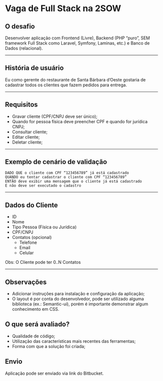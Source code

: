 # Vaga de Full Stack na 2SOW

## **O desafio**

Desenvolver aplicação com Frontend (Livre), Backend (PHP “puro”, SEM framework
Full Stack como Laravel, Symfony, Laminas, etc.) e Banco de Dados (relacional).
  
---

## História de usuário

Eu como gerente do restaurante de Santa Bárbara d’Oeste gostaria de cadastrar todos os clientes que fazem pedidos para entrega.

---

## Requisitos

- Gravar cliente (CPF/CNPJ deve ser único);
- Quando for pessoa física deve preencher CPF e quando for jurídica CNPJ;
- Consultar cliente;
- Editar cliente;
- Deletar cliente;

---

## Exemplo de cenário de validação

```
DADO QUE o cliente com CPF “123456789” já está cadastrado
QUANDO eu tentar cadastrar o cliente com CPF “123456789”
ENTÃO deve exibir uma mensagem que o cliente já está cadastrado
E não deve ser executado o cadastro
```

---

## Dados do Cliente

- ID
- Nome
- Tipo Pessoa (Física ou Jurídica)
- CPF/CNPJ
- Contatos (opcional)
    - Telefone
    - Email
    - Celular

Obs: O Cliente pode ter 0..N Contatos

---

## Observações

- Adicionar instruções para instalação e configuração da aplicação;
- O layout é por conta do desenvolvedor, pode ser utilizado alguma biblioteca
(ex.: Semantic-ui), porém é importante demonstrar algum conhecimento em
CSS.

## O que será avaliado?

- Qualidade de código;
- Utilização das características mais recentes das ferramentas;
- Forma com que a solução foi criada;

## Envio

Aplicação pode ser enviado via link do Bitbucket.
